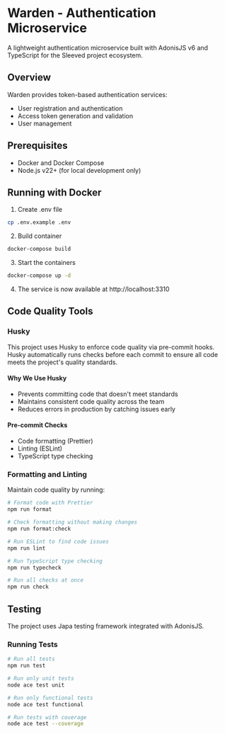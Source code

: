 # Warden - Authentication Microservice

A lightweight authentication microservice built with AdonisJS v6 and TypeScript for the Sleeved project ecosystem.

## Overview

Warden provides token-based authentication services:

- User registration and authentication
- Access token generation and validation
- User management

## Prerequisites

- Docker and Docker Compose
- Node.js v22+ (for local development only)

## Running with Docker

1. Create .env file

```bash
cp .env.example .env
```

2. Build container

```bash
docker-compose build
```

3. Start the containers

```bash
docker-compose up -d
```

4. The service is now available at http://localhost:3310

## Code Quality Tools

### Husky

This project uses Husky to enforce code quality via pre-commit hooks. Husky automatically runs checks before each commit to ensure all code meets the project's quality standards.

#### Why We Use Husky

- Prevents committing code that doesn't meet standards
- Maintains consistent code quality across the team
- Reduces errors in production by catching issues early

#### Pre-commit Checks

- Code formatting (Prettier)
- Linting (ESLint)
- TypeScript type checking

### Formatting and Linting

Maintain code quality by running:

```bash
# Format code with Prettier
npm run format

# Check formatting without making changes
npm run format:check

# Run ESLint to find code issues
npm run lint

# Run TypeScript type checking
npm run typecheck

# Run all checks at once
npm run check
```

## Testing

The project uses Japa testing framework integrated with AdonisJS.

### Running Tests

```bash
# Run all tests
npm run test

# Run only unit tests
node ace test unit

# Run only functional tests
node ace test functional

# Run tests with coverage
node ace test --coverage
```
